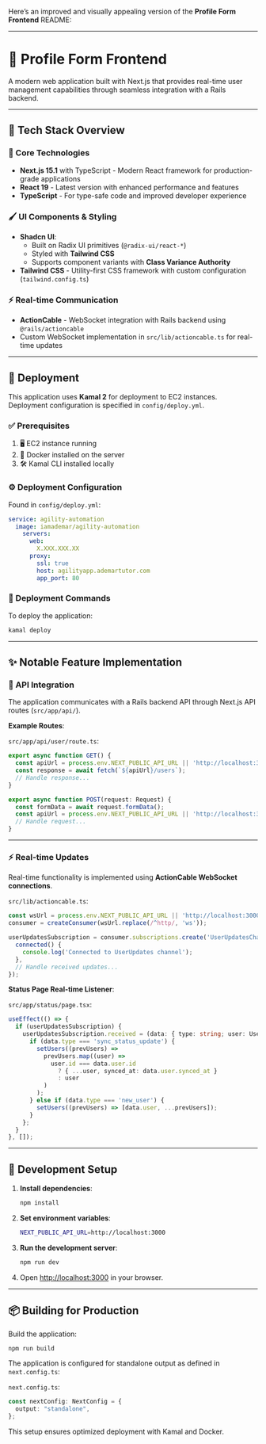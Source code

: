 Here’s an improved and visually appealing version of the **Profile Form Frontend** README:

---

# 🎨 Profile Form Frontend

A modern web application built with Next.js that provides real-time user management capabilities through seamless integration with a Rails backend.

---

## 🚀 Tech Stack Overview

### 🔧 Core Technologies
- **Next.js 15.1** with TypeScript - Modern React framework for production-grade applications
- **React 19** - Latest version with enhanced performance and features
- **TypeScript** - For type-safe code and improved developer experience

### 🖌️ UI Components & Styling
- **Shadcn UI**:
  - Built on Radix UI primitives (`@radix-ui/react-*`)
  - Styled with **Tailwind CSS**
  - Supports component variants with **Class Variance Authority**
- **Tailwind CSS** - Utility-first CSS framework with custom configuration (`tailwind.config.ts`)

### ⚡ Real-time Communication
- **ActionCable** - WebSocket integration with Rails backend using `@rails/actioncable`
- Custom WebSocket implementation in `src/lib/actioncable.ts` for real-time updates

---

## 🚜 Deployment

This application uses **Kamal 2** for deployment to EC2 instances. Deployment configuration is specified in `config/deploy.yml`.

### ✅ Prerequisites
1. 🖥️ EC2 instance running
2. 🐳 Docker installed on the server
3. 🛠️ Kamal CLI installed locally

### ⚙️ Deployment Configuration
Found in `config/deploy.yml`:

```yaml
service: agility-automation
  image: iamademar/agility-automation
    servers:
      web:
        X.XXX.XXX.XX
      proxy:
        ssl: true
        host: agilityapp.ademartutor.com
        app_port: 80
```

### 🚀 Deployment Commands
To deploy the application:
```bash
kamal deploy
```

---

## ✨ Notable Feature Implementation

### 🔗 API Integration

The application communicates with a Rails backend API through Next.js API routes (`src/app/api/`).

**Example Routes**:

`src/app/api/user/route.ts`:

```typescript
export async function GET() {
  const apiUrl = process.env.NEXT_PUBLIC_API_URL || 'http://localhost:3000';
  const response = await fetch(`${apiUrl}/users`);
  // Handle response...
}

export async function POST(request: Request) {
  const formData = await request.formData();
  const apiUrl = process.env.NEXT_PUBLIC_API_URL || 'http://localhost:3000';
  // Handle request...
}
```

---

### ⚡ Real-time Updates

Real-time functionality is implemented using **ActionCable WebSocket connections**.

`src/lib/actioncable.ts`:

```typescript
const wsUrl = process.env.NEXT_PUBLIC_API_URL || 'http://localhost:3000/cable';
consumer = createConsumer(wsUrl.replace(/^http/, 'ws'));

userUpdatesSubscription = consumer.subscriptions.create('UserUpdatesChannel', {
  connected() {
    console.log('Connected to UserUpdates channel');
  },
  // Handle received updates...
});
```

**Status Page Real-time Listener**:

`src/app/status/page.tsx`:

```typescript
useEffect(() => {
  if (userUpdatesSubscription) {
    userUpdatesSubscription.received = (data: { type: string; user: User }) => {
      if (data.type === 'sync_status_update') {
        setUsers((prevUsers) =>
          prevUsers.map((user) =>
            user.id === data.user.id
              ? { ...user, synced_at: data.user.synced_at }
              : user
          )
        );
      } else if (data.type === 'new_user') {
        setUsers((prevUsers) => [data.user, ...prevUsers]);
      }
    };
  }
}, []);
```

---

## 🔧 Development Setup

1. **Install dependencies**:
   ```bash
   npm install
   ```

2. **Set environment variables**:
   ```bash
   NEXT_PUBLIC_API_URL=http://localhost:3000
   ```

3. **Run the development server**:
   ```bash
   npm run dev
   ```

4. Open [http://localhost:3000](http://localhost:3000) in your browser.

---

## 📦 Building for Production

Build the application:
```bash
npm run build
```

The application is configured for standalone output as defined in `next.config.ts`:

`next.config.ts`:

```typescript
const nextConfig: NextConfig = {
  output: "standalone",
};
```

This setup ensures optimized deployment with Kamal and Docker.